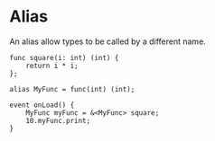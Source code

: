 # Alias
An alias allow types to be called by a different name.
```grimoire
func square(i: int) (int) {
	return i * i;
};

alias MyFunc = func(int) (int);

event onLoad() {
    MyFunc myFunc = &<MyFunc> square;
	10.myFunc.print;
}
```